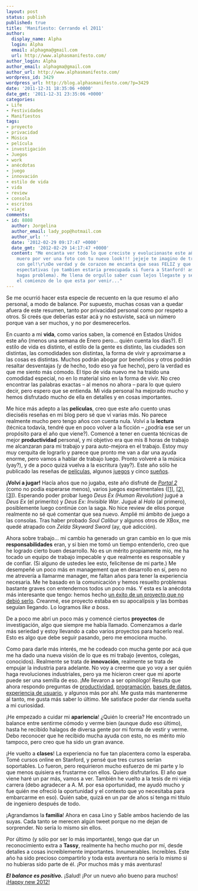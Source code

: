 ```yaml
---
layout: post
status: publish
published: true
title: 'Manifiesto: Cerrando el 2011'
author:
  display_name: Alpha
  login: Alpha
  email: alphagma@gmail.com
  url: http://www.alphasmanifesto.com/
author_login: Alpha
author_email: alphagma@gmail.com
author_url: http://www.alphasmanifesto.com/
wordpress_id: 3429
wordpress_url: http://blog.alphasmanifesto.com/?p=3429
date: '2011-12-31 18:35:06 +0000'
date_gmt: '2011-12-31 23:35:06 +0000'
categories:
- Life
- Festividades
- Manifiestos
tags:
- proyecto
- privacidad
- Música
- película
- investigación
- Juegos
- work
- anécdotas
- juego
- innovación
- estilo de vida
- vida
- review
- consola
- escritos
- viaje
comments:
- id: 8808
  author: Jorgelina
  author_email: lady_pop@hotmail.com
  author_url: ''
  date: '2012-02-29 09:17:47 +0000'
  date_gmt: '2012-02-29 14:17:47 +0000'
  content: "Me encanta ver todo lo que creciste y evolucionaste este año. Me
    muero por ver una foto con tu nuevo look!!! jejeje te imagino de traje y peinado
    con gel!\r\nDe verdad y de corazon me encanta que seas FELIZ y que cumplas tus
    espectativas (yo tambien estaria preocupada si fuera a Stanford! asi que no te
    hagas problema). Me llena de orgullo saber cuan lejos llegaste y se que este es
    el comienzo de lo que esta por venir..."
---
```


Se me ocurrió hacer esta especie de recuento en la que resumo el año personal, a modo de balance. Por supuesto, muchas cosas van a quedar afuera de este resumen, tanto por privacidad personal como por respeto a otros. Si creés que deberías estar acá y no estuviste, sacá un número porque van a ser muchos, y no por desmerecerlos.

En cuanto a mi **vida**, como varios saben, la comencé en Estados Unidos este año (menos una semana de Enero pero... quién cuenta los días?). El estilo de vida es distinto, el estilo de la gente es distinto, las ciudades son distintas, las comodidades son distintas, la forma de vivir y aproximarse a las cosas es distintas. Muchos podrán abogar por beneficios y otros podrán resaltar desventajas (y de hecho, todo eso ya fue hecho), pero la verdad es que me siento más cómodo. El tipo de vida nuevo me ha traído una comodidad especial, no en lo material sino en la forma de vivir. No creo encontrar las palabras exactas &ndash; al menos no ahora &ndash; para lo que quiero decir, pero espero que se entienda. Mi vida personal ha mejorado mucho y hemos disfrutado mucho de ella en detalles y en cosas importantes.

Me hice más adepto a las **películas**, creo que este año cuento unas dieciséis reseñas en mi blog pero sé que ví varias más. No parece realmente mucho pero tengo años con cuenta nula. Volví a la **lectura** (técnica todavía, tendré que en poco volver a la ficción &ndash;  ¿podría ese ser un propósito para el año que viene?). Comencé a tener en cuenta técnicas de mejor **productividad** personal, y mi objetivo era que mis 8 horas de trabajo me alcanzaran para mi trabajo y para auto-mejora en el trabajo. Estoy muy muy cerquita de lograrlo y parece que pronto me van a dar una ayuda enorme, pero vamos a hablar de trabajo luego. Pronto volveré a la música (yay?), y de a poco quizá vuelva a la escritura (yay?). Este año sólo he publicado las reseñas de [películas](https://blog.alphasmanifesto.com/category/peliculas/), algunos [juegos](https://blog.alphasmanifesto.com/category/juegos/) y cinco [sueños](https://blog.alphasmanifesto.com/category/suenos/).

**¡Volví a jugar!** Hacía años que no jugaba, este año disfruté de _[Portal 2](https://blog.alphasmanifesto.com/2011/05/16/portal-2/)_ (como no podía esperarse menos), varios juegos experimentales ([[1]](https://blog.alphasmanifesto.com/2011/04/29/link-del-dia-juegos-con-conceptos-novedosos/), [[2]](https://blog.alphasmanifesto.com/2011/04/28/link-del-dia-katamari-javascript/), [[3]](https://blog.alphasmanifesto.com/2011/01/03/link-del-dia-juegos-elecciones-y-moral/)). Esperando poder probar luego _Deus Ex (Human Revolution)_ jugué a _Deus Ex_ (el primerito) y _Deus Ex: Invisible War_. Jugué al _Halo_ (al primero), posiblemente luego continúe con la saga. No hice review de ellos porque realmente no sé qué comentar que sea nuevo. Amplié mi ámbito de juego a las consolas. Tras haber probado _Soul Calibur_ y algunos otros de XBox, me quedé atrapado con _Zelda Skyward Sword_ (ay, qué adicción).

Ahora sobre trabajo... mi cambio ha generado un gran cambio en lo que mis **responsabilidades** eran, y si bien me tomó un tiempo entenderlo, creo que he logrado cierto buen desarrollo. No es un mérito propiamente mío, me ha tocado un equipo de trabajo impecable y que realmente es responsable y de confiar. (Si alguno de ustedes lee esto, felicítense de mi parte.) Me desempeñé un poco más en management que en desarrollo en sí, pero no me atrevería a llamarme manager, me faltan años para tener la experiencia necesaria. Me he basado en la comunicación y hemos resuelto problemas bastante graves con entendernos todos un poco más. Y esta es la anécdota más interesante que tengo: hemos hecho [un éxito de un proyecto que no debió serlo](http://automatumvitae.com/2011/11/28/schrodingers-project/). Creanmé, ese proyecto estaba en su apocalípsis y las bombas seguían llegando. Lo logramos _like a boss_.

De a poco me abrí un poco más y comencé ciertos **proyectos** de investigación, algo que siempre me había llamado. Comenzamos a darle más seriedad y estoy llevando a cabo varios proyectos para hacerlo real. Esto es algo que debe seguir pasando, pero me emociona mucho.

Como para darle más interés, me he codeado con mucha gente por acá que me ha dado una nueva visión de lo que es mi trabajo (eventos, colegas, conocidos). Realmente se trata de **innovación**, realmente se trata de empujar la industria para adelante. No voy a creerme que yo voy a ser quién haga revoluciones industriales, pero ya me hicieron creer que mi aporte puede ser una semilla de eso. ¡Me llevaron a ser opinólogo! Resulta que ahora respondo preguntas de [productividad](http://productivity.stackexchange.com/users/1430/alpha), [programación](http://stackoverflow.com/users/147507/alpha), [bases de datos](http://dba.stackexchange.com/users/2704/alpha), [experiencia de usuario](http://ux.stackexchange.com/users/8702/alpha), y algunos más por ahí. Me gusta más mantenerme al tanto, me gusta más saber lo último. Me satisface poder dar rienda suelta a mi curiosidad.

¡He empezado a cuidar mi **apariencia**!  ¿Quién lo creería? He encontrado un balance entre sentirme cómodo y verme bien (aunque dudo eso último), hasta he recibido halagos de diversa gente por mi forma de vestir y verme. Debo reconocer que he recibido mucha ayuda con esto, no es mérito mío tampoco, pero creo que ha sido un gran avance.

¡He vuelto a **clases**! La experiencia no fue tan placentera como la esperaba. Tomé cursos online en Stanford, y pensé que tres cursos serían soportables. Lo fueron, pero requirieron mucho esfuerzo de mi parte y lo que menos quisiera es frustarme con ellos. Quiero disfrutarlos. El año que viene haré un par más, vamos a ver. También he vuelto a la tesis de mi vieja carrera (debo agradecer a A. M. por esa oportunidad, me ayudó mucho y fue quién me ofreció la oportunidad y el contexto que yo necesitaba para embarcarme en eso). Quién sabe, quizá en un par de años sí tenga mi título de ingeniero después de todo.

¡Agrandamos la **familia**! Ahora en casa Lino y Sable ambos haciendo de las suyas. Cada tanto se merecen algún tweet porque no me dejan de sorprender. No sería lo mismo sin ellos.

Por último (y sólo por ser lo más importante), tengo que dar un reconocimiento extra a **Tassy**, realmente ha hecho mucho por mí, desde detalles a cosas increíblemente importantes. Innumerables. Increíbles. Este año ha sido precioso compartirlo y toda esta aventura no sería lo mismo si no hubieras sido parte de él. ¡Por muchos más y más aventuras!

_**El balance es positivo.**_ ¡Salud! ¡Por un nuevo año bueno para muchos! [¡Happy new 2012!](http://www.happynew2012.com/)
